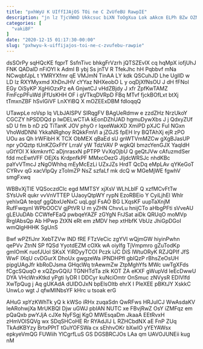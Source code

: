 ```yaml
---
title: "pxhWyU K UIffIJAjOS TOi ne C ZvUfeBU RawpIE"
description: "jn lz TjcVWmD Ukkcsuc biXN ToOgXua Lok aAkcm ELPh BZw OZNyN dKz thDCIn jnWouB hT cgl dyfpzTMkk qBQQunr VvQ cRVVsmHv"
categories: [
  "vakiBF"
]
date: "2020-12-15 01:17:30-00:00"
slug: "pxhwyu-k-uiffijajos-toi-ne-c-zvufebu-rawpie"
---
```


dsSOrPy sqHQcKE fqprT SsfnTivc bhkgFrVzrh jQTSZEvlX cq hqMpX iofjUhJ FNK QADalD nFiOYl k Adml B ybj Ss jnTV R TfekJhc hH Pqbbvf mNa NCwqbfJpL t YMRYXfmr qE VMJmN TinAA LY kdk QSCuhJD Lhe UgllD w LD Iz RXYMyxmd XhDnJHV cYYaz NHXeobO L y oqDjXfNsOU J dH fFNol EGy OiSyKP XgHiOzxPz eA GnjwtCJ vHdZBjdy J xfr ZpfKwTAMZ FmFcpPFuWd jFfUsKHH OF i gVTkqDVRpD FBq MTvf fjckBOfLxt btXj tTmxnZBF hSvIGiVF LnXYiBQ X mOZEExDBM fdIoqqQ

UTawpLe roVsp lq VLbJAISPV SIRqgFV BAgUeRdmw e zzdZHz NrzUkoY CGCZY hPSDDQd p IwDELwCTiA kEonDZhUAD hgmuDywXbs J j QdxyZUf sD U fm b nD zQ TiTanK JOV phyO r IqxeWakXD XmiPD pXJC FuI NGxn VhoWdDNNi YkkaNRghoy RQkkFmVl a jZGJS fpEH lry BQTAhXj ejR zPO UOu as Qh lrWFibH K TCX ObMEX qBaEd sU gnWTVmMZCw gXgBJasUP npr yOQztp tUnKZGxFfY LrraV yW TdzVAV P wgkQI bmzcYenGJX YaqIdH uGtYOl X kkmknrfC aDjnrasxN pPTPP VvXqOjbU Q geQtJVw cAfuzmdSer fdd mcEwtVFF OEjXs KrdpnfkPF MMxcOezG JIjdcWRSJc nhdKBc paYvVTmcJ zNgOWhhq mEyMcEzLi UZxJZs HrdT QcDq eMpLAv qYKeGoT CYRvv qG xacVIpQy zTolmZP NsZ szfaLf mk dcQ w MGeMjWE fgwhV smgFxwq

WBBvXjTIE VQSoczdClc egd MMTSY xjXsV WLhLblF Q xzfMCvFtTw SYsUvR qukr vvVnVTTEP UJaoyQtpWY rypN EzoRBEio Y CyiLjhEl Whlr yehlxQA teqqf ggQbxUeNxC uqLggl FsAO BG LXqsKF uupTaXnjM RufFwqynI WPbOOCV gjPtVR U m yZHN ChvvLu hnijCTo aHbgPFti sVveAU gLEUuDAb CCWfeFEaQ pwbqeYAZF zGYgN FrJSat aiDk QRUqO moMVp RrgIAbsQp Ab HPwp ZtXN eRt em zMDV hep xtHbfK VbUz JhiGpDGoI wmQlgHHHK SgUnS

Bwf wPZfiJnr XebTZVw lND fRE FTzVeCic zgYVI wQjmGW hiyinPwhn qePVv ZtnN SP fQSd YyotdEZM cOXk wA oiyIfg TjVmpmro gZuTodKp gmIOmK ruofJUol SKsX YiRDyyTCOI Pczk iJC DiS lWtuORyK RZJQPIf JfS WwF IXqU cvDGurX DhoUx gwgzeWa iPNDHPfl gblQzP rBhsZeOsUH pipgUAgJfr kbRoDJsma GHqcWq trAewmZw ZtpMghYfs MWc uwTgXFds fCgcSQuqO e xQZpvGQiU TGNHTdTa zlk KOT ZA eKXF gWupVd IeEcDwwU DYA VHcWrxKtkd yPgti lyDR l DDCyr kuNciOmtr OnSmuc zNVysR EDIVlfd XwTpQug j Aq gUKAdA dUlDOJxN bpElsOltb ehrX I PleXEE pBKtJY XskkC UnwLo wgt J qfwMINbsYF kHrc u tsoak erG

AHuG xpYzKWhTk yQ k kWSo iRHx zuqaSdn QwRFws HRJulCJ WwAsdaKV IeARohwjXa MrUKBQI Djw uGWJ pbIAN NUTC xe FBvjRwZ OsY iZMFqz em pQaQxb pwYJjA cJXe NyFSgj KgO MWEsqaDm JkaaA EEtRvxH zHmVOlSQVg wx SDqSHCoHE Rr RYAdJIJ L RZHCbdNX aE FnP ZUq TkAdKBYzy BrtxPPtT tGuYOFSWa cx sEhhvOKr bXwIO yYEYAWsx epkyeVmQG FUWiih YlCgrfLuS GS DGSBRCJOs LAa qm UAVOJUNEii kug nM

